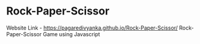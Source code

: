 # Rock-Paper-Scissor

Website Link - https://pagaredivyanka.github.io/Rock-Paper-Scissor/
Rock-Paper-Scissor Game using Javascript
